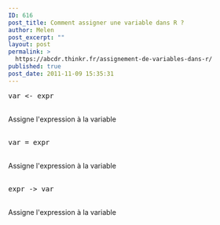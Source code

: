 ```yaml
---
ID: 616
post_title: Comment assigner une variable dans R ?
author: Melen
post_excerpt: ""
layout: post
permalink: >
  https://abcdr.thinkr.fr/assignement-de-variables-dans-r/
published: true
post_date: 2011-11-09 15:35:31
---
```

 <pre>var &lt;- expr</pre> <br />Assigne l'expression à la variable<br /><br />  <pre>var = expr</pre>  <br />Assigne l'expression à la variable <br /><br />  <pre>expr -&gt; var</pre>  <br />Assigne l'expression à la variable<br /><br /><br />